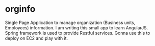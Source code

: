 # orginfo

Single Page Application to manage organization (Business units, Employees) information. I am writing this small app to learn AngularJS. Spring framework is used to provide Restful services. Gonna use this to deploy on EC2 and play with it.
